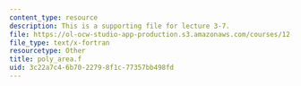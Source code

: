 ```yaml
---
content_type: resource
description: This is a supporting file for lecture 3-7.
file: https://ol-ocw-studio-app-production.s3.amazonaws.com/courses/12-010-computational-methods-of-scientific-programming-fall-2011/3c22a7c46b7022798f1c77357bb498fd_poly_area.f
file_type: text/x-fortran
resourcetype: Other
title: poly_area.f
uid: 3c22a7c4-6b70-2279-8f1c-77357bb498fd
---
```

